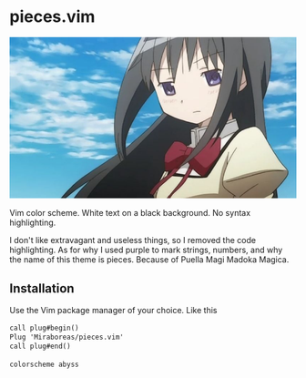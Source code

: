# pieces.vim
![](./humora.jpg)

Vim color scheme. White text on a black background. No syntax highlighting.

I don't like extravagant and useless things, so I removed the code highlighting. As for why I used purple to mark strings, numbers, and why the name of this theme is pieces.
Because of Puella Magi Madoka Magica.

## Installation

Use the Vim package manager of your choice.
Like this
```
call plug#begin()
Plug 'Miraboreas/pieces.vim'
call plug#end()

colorscheme abyss
```
